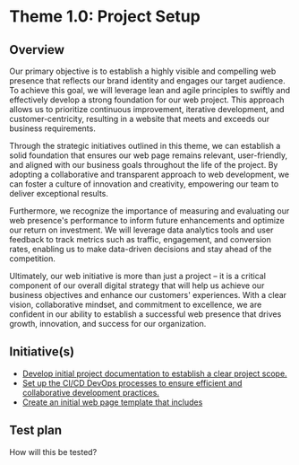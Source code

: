 # Theme 1.0: Project Setup
## Overview
Our primary objective is to establish a highly visible and compelling web presence that reflects our brand identity and engages our target audience. To achieve this goal, we will leverage lean and agile principles to swiftly and effectively develop a strong foundation for our web project. This approach allows us to prioritize continuous improvement, iterative development, and customer-centricity, resulting in a website that meets and exceeds our business requirements.

Through the strategic initiatives outlined in this theme, we can establish a solid foundation that ensures our web page remains relevant, user-friendly, and aligned with our business goals throughout the life of the project. By adopting a collaborative and transparent approach to web development, we can foster a culture of innovation and creativity, empowering our team to deliver exceptional results.

Furthermore, we recognize the importance of measuring and evaluating our web presence's performance to inform future enhancements and optimize our return on investment. We will leverage data analytics tools and user feedback to track metrics such as traffic, engagement, and conversion rates, enabling us to make data-driven decisions and stay ahead of the competition.

Ultimately, our web initiative is more than just a project – it is a critical component of our overall digital strategy that will help us achieve our business objectives and enhance our customers' experiences. With a clear vision, collaborative mindset, and commitment to excellence, we are confident in our ability to establish a successful web presence that drives growth, innovation, and success for our organization.
## Initiative(s)

* [Develop initial project documentation to establish a clear project scope.](https://github.com/steveechan/mywebclass-agile-docs/blob/main/documentation/templates/theme/initiatives/initiative_template4.md)
* [Set up the CI/CD DevOps processes to ensure efficient and collaborative development practices.](https://github.com/steveechan/mywebclass-agile-docs/blob/main/documentation/templates/theme/initiatives/initiative_template5.md)
* [Create an initial web page template that includes](initiatives/initiative_webpage_template.md)

## Test plan
How will this be tested?
